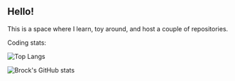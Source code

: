 ## Hello!

This is a space where I learn, toy around, and host a couple of repositories.

Coding stats:

![Top Langs](https://github-readme-stats.vercel.app/api/top-langs/?username=bsplawski&layout=compact&theme=radical)

![Brock's GitHub stats](https://github-readme-stats.vercel.app/api?username=brock-s&show_icons=true&theme=radical)
